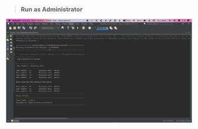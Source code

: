 > ### Run as Administrator 

<p align="left">
  <img alt="" style="{max-height: 20px}" src="./DSA (Lab Final)/Question 01 (Flight Reservation Syste).PNG">
</p>
